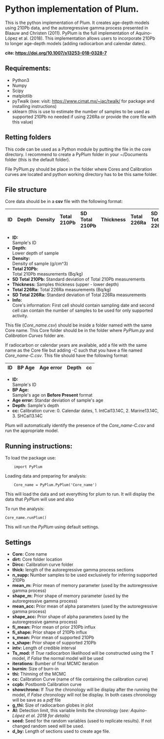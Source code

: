 # Python implementation of Plum.
This is the python implementation of Plum. It creates age-depth models using 210Pb data, and the autoregressive gamma process presented in Blaauw and Christen (2011). PyPlum is the full implementation of Aquino-López et al. (2018). This implementation allows users to incorporate 210Pb to longer age-depth models (adding radiocarbon and calendar dates).

**cite: https://doi.org/10.1007/s13253-018-0328-7**

## Requirements:
- Python3
- Numpy
- Scipy
- matplotlib
- pyTwalk (see: visit: https://www.cimat.mx/~jac/twalk/ for package and installing instructions)
- sklearn (this is use to estimate the number of samples to be used as supported 210Pb no needed if using 226Ra or provide the core file with this value)

## Retting folders
This code can be used as a Python module by putting the file in the core directory. I recommend to create a PyPlum folder in your ~/Documents folder (this is the default folder).

File PyPlum.py should be place in the folder where Cores and Calibration curves are located and python working directory has to be this same folder.

## File structure
Core data should be in a **csv** file with the following format:

|  ID  | Depth |   Density   | Total 210Pb | SD Total 210Pb | Thickness | Total 226Ra |  SD Total 226Ra | Info |
| :--- | :---- | :---------- | :---------- | :------------- | :-------- | :---------- | :-------------- | :--- |


- **ID:**             
	Sample's ID
- **Depth:**        
	Lower depth of sample
- **Density:**      
	Density of sample (g/cm^3)
- **Total 210Pb:**   
	Total 210Pb measurements (Bq/kg)
- **SD Total 210Pb:**
	Standard deviation of Total 210Pb measurements
- **Thickness:**
	Samples thickness (upper - lower depth)
- **Total 226Ra:**
	Total 226Ra measurements (Bq/kg)
- **SD Total 226Ra:**
	Standard deviation of Total 226Ra measurements
- **Info:**		  
	Core's information: First cell should contain sampling date and second cell can contain the number of samples to be used for only supported activity.  

This file (_Core\_name.csv_) should be inside a folder named with the same Core name. This Core folder should be in the folder where _PyPlum.py_ and _Calibration Curves_ folder are.

If radiocarbon or calendar years are available, add a file with the same name as the Core file but adding _\-C_ such that you have a file named _Core\_name\-C.csv_. This file should have the following format:

|  ID  | BP Age | Age error | Depth |  cc  |
| :--- | :----- | :-------- | :---- | :--- |

- **ID:**         
	Sample's ID
- **BP Age:**			
	Sample's age on **Before Present** format
- **Age error:**
	Standar deviation of sample's age
- **Depth:**
	Sample's depth
- **cc:** Calibration curve: 0. Calendar dates, 1. IntCal13.14C, 2. Marine13.14C, 3. SHCal13.14C

Plum will automatically identify the presence of the _Core\_name\-C.csv_ and run the appropriate model.

## Running instructions:

To load the package use:

		import PyPlum

Loading data and preparing for analysis:

		Core_name = PyPlum.PyPlum('Core_name')

This will load the data and set everything for plum to run. It will display the data that _PyPlum_ will use and also

To run the analysis:

	Core_name.runPlum()

This will run the _PyPlum_ using default settings.

## Settings

- **Core:**  Core name
- **dirt:**  Core folder location
- **Dircc:**  Calibration curve folder
- **thick:**  length of the autoregressive gamma process sections
- **n_supp:**  Number samples to be used exclusively for inferring  supported 210Pb
- **mean_m:**  Prior mean of memory parameter (used by the autoregressive gamma process)
- **shape_m:**  Prior shape of memory parameter (used by the autoregressive gamma process)
- **mean_acc:** Prior mean of alpha parameters (used by the autoregressive gamma process)
- **shape_acc:** Prior shape of alpha parameters (used by the autoregressive gamma process)
- **fi_mean:**  Prior mean of prior 210Pb influx
- **fi_shape:**  Prior shape of 210Pb influx
- **s_mean:**		Prior mean of supported 210Pb
- **s_shape:**	Prior shape of supported 210Pb
- **intv:**			Length of credible interval
- **Ts_mod:**		If _True_ radiocarbon likelihood will be constructed using the T model, if _False_ the normal model will be used
- **iterations:** Bumber of final MCMC iteration
- **burnin:**		Size of burn-in  
- **thi:**			Thinning of the MCMC
- **cc:**				Calibration Curve (name of file containing the calibration curve)
- **ccpb:**			Postbomb Calibration curve
- **showchrono:** If _True_ the chronology will be display after the running the model, if _False_ chronology will not be display. In both cases chronology will be save as a _pdf_ file
- **g_thi:**  Size of radiocarbon globes in plot
- **Al:**			Detection limit, this variable limits the chronology (_see: Aquino-López et al. 2018 for details)_
- **seed:**  Seed for the random variables (used to replicate results). If not changed random seed will be used.
- **d_by:**  Length of sections used to create age file.
